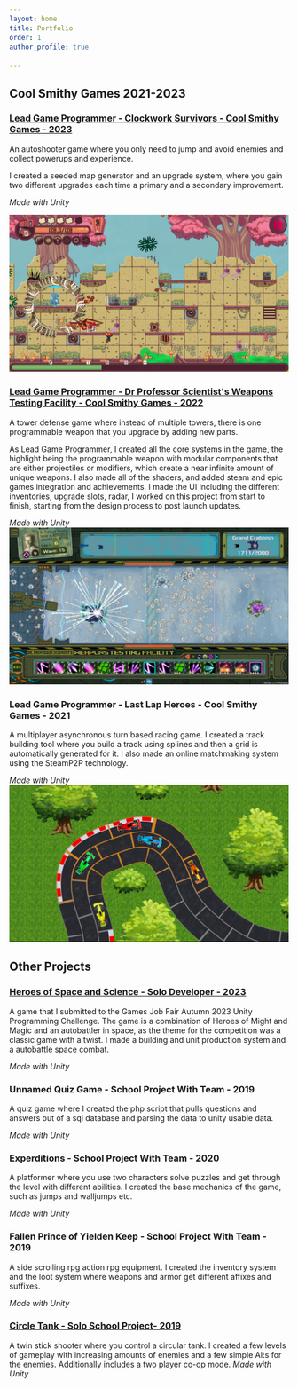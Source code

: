 ```yaml
---
layout: home
title: Portfolio
order: 1
author_profile: true

---
```


<h2> Cool Smithy Games 2021-2023</h2>


<h3 id="clockwork-survivors"> <a href="https://store.steampowered.com/app/2062390/Clockwork_Survivors">Lead Game Programmer - Clockwork Survivors - Cool Smithy Games - 2023</a></h3>
An autoshooter game where you only need to jump and avoid enemies and collect powerups and experience.

I created a seeded map generator and an upgrade system, where you gain two different upgrades each time a primary and a secondary improvement.


*Made with Unity*

<img title="Screenshot" alt="Alt text" src="/assets/images/ClockworkScreenshot.jpg">

<h3 id="dps"> <a href="https://store.steampowered.com/app/1894320/Dr_Professor_Scientists_Weapons_Testing_Facility/">Lead Game Programmer - Dr Professor Scientist's Weapons Testing Facility - Cool Smithy Games - 2022</a></h3>

A tower defense game where instead of multiple towers, there is one programmable weapon that you upgrade by adding new parts. 

As Lead Game Programmer, I created all the core systems in the game, the highlight being the programmable weapon with modular components that are either projectiles or modifiers, which create a near infinite amount of unique weapons. I also made all of the shaders, and added steam and epic games integration and achievements. I made the UI including the different inventories, upgrade slots, radar, I worked on this project from start to finish, starting from the design process to post launch updates. 


*Made with Unity*
<img title="Screenshot" alt="DPSWTF screenshot" src="/assets/images/DPSScreenshot.jpg">


<h3 id="llh"> Lead Game Programmer - Last Lap Heroes - Cool Smithy Games - 2021</h3>

A multiplayer asynchronous turn based racing game. I created a track building tool where you build a track using splines and then a grid is automatically generated for it. 
I also made an online matchmaking system using the SteamP2P technology.


*Made with Unity*
<img title="Screenshot" alt="Alt text" src="/assets/images/LLH.jpg">

<h2> Other Projects </h2>
<h3 id="hoss"> <a href="https://paoran.itch.io/homminspace"> Heroes of Space and Science - Solo Developer - 2023</a></h3>

A game that I submitted to the Games Job Fair Autumn 2023 Unity Programming Challenge. The game is a combination of Heroes of Might and Magic and an autobattler in space, as the theme for the competition was a classic game with a twist. I made a building and unit production system and a autobattle space combat.


*Made with Unity*

<h3 id="quiz"> Unnamed Quiz Game - School Project With Team - 2019</h3>

A quiz game where I created the php script that pulls questions and answers out of a sql database and parsing the data to unity usable data.


*Made with Unity*
<h3 id="quiz"> 
Experditions - School Project With Team - 2020</h3>

A platformer where you use two characters solve puzzles and get through the level with different abilities. I created the base mechanics of the game, such as jumps and walljumps etc.

*Made with Unity*
<h3 id="quiz"> Fallen Prince of Yielden Keep - School Project With Team - 2019</h3>

A side scrolling rpg action rpg equipment. I created the inventory system and the loot system where weapons and armor get different affixes and suffixes.

*Made with Unity*
<h3 id="quiz"> <a href="https://paoran.itch.io/circle-tank-rise-of-the-squares">Circle Tank - Solo School Project- 2019</a></h3>

A twin stick shooter where you control a circular tank. I created a few levels of gameplay with increasing amounts of enemies and a few simple AI:s for the enemies. Additionally includes a two player co-op mode.
*Made with Unity*